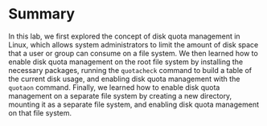 # Summary

In this lab, we first explored the concept of disk quota management in Linux, which allows system administrators to limit the amount of disk space that a user or group can consume on a file system. We then learned how to enable disk quota management on the root file system by installing the necessary packages, running the `quotacheck` command to build a table of the current disk usage, and enabling disk quota management with the `quotaon` command. Finally, we learned how to enable disk quota management on a separate file system by creating a new directory, mounting it as a separate file system, and enabling disk quota management on that file system.
